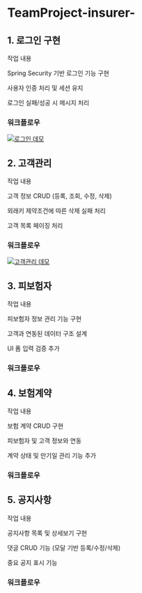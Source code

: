 # TeamProject-insurer-

## 1. 로그인 구현
  작업 내용

  Spring Security 기반 로그인 기능 구현

  사용자 인증 처리 및 세션 유지

  로그인 실패/성공 시 메시지 처리
### 워크플로우
[![로그인 데모](https://github.com/user-attachments/assets/75a0a361-2d06-401e-959b-82a76349e330)](https://github.com/user-attachments/assets/f956661f-fe26-4ab8-b874-4a85ea76ee44)

## 2. 고객관리
  작업 내용
  
  고객 정보 CRUD (등록, 조회, 수정, 삭제)
  
  외래키 제약조건에 따른 삭제 실패 처리
  
  고객 목록 페이징 처리
### 워크플로우
[![고객관리 데모](https://github.com/user-attachments/assets/67874a0b-77aa-4142-bf36-30080007b5ff)](https://github.com/user-attachments/assets/b4330c1f-546b-420a-bcf0-206a5cd94c52)


## 3. 피보험자
  작업 내용
  
  피보험자 정보 관리 기능 구현
  
  고객과 연동된 데이터 구조 설계
  
  UI 폼 입력 검증 추가
### 워크플로우



## 4. 보험계약
  작업 내용
  
  보험 계약 CRUD 구현
  
  피보험자 및 고객 정보와 연동
  
  계약 상태 및 만기일 관리 기능 추가
### 워크플로우


## 5. 공지사항
  작업 내용
  
  공지사항 목록 및 상세보기 구현
  
  댓글 CRUD 기능 (모달 기반 등록/수정/삭제)
  
  중요 공지 표시 기능
### 워크플로우






